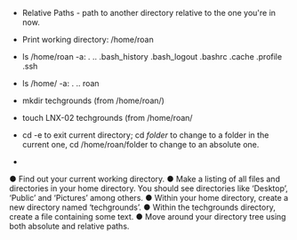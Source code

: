* Relative Paths - path to another directory relative to the one you're in now.


* Print working directory: /home/roan
* ls /home/roan -a: .  ..  .bash_history  .bash_logout  .bashrc  .cache  .profile  .ssh
* ls /home/ -a: . .. roan
* mkdir techgrounds (from /home/roan/)
* touch LNX-02 techgrounds (from /home/roan/
* cd -e to exit current directory; cd *folder* to change to a folder in the current one, cd /home/roan/folder to change to an absolute one.
* 

● Find out your current working directory.
● Make a listing of all files and directories in your home directory. You should see
directories like ‘Desktop’, ‘Public’ and ‘Pictures’ among others.
● Within your home directory, create a new directory named ‘techgrounds’.
● Within the techgrounds directory, create a file containing some text.
● Move around your directory tree using both absolute and relative paths.